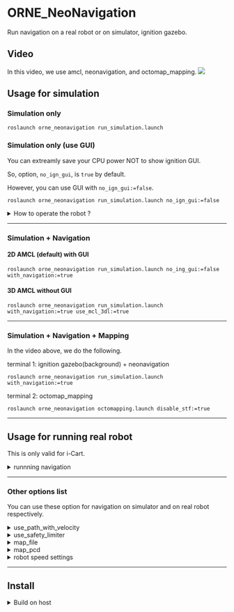 # ORNE_NeoNavigation
Run navigation on a real robot or on simulator, ignition gazebo.

## Video
In this video, we use amcl, neonavigation, and octomap_mapping.
[![](https://img.youtube.com/vi/n9oqzNH6MQM/0.jpg)](https://www.youtube.com/watch?v=n9oqzNH6MQM)


## Usage for simulation
### Simulation only

```Shell
roslaunch orne_neonavigation run_simulation.launch 
```

### Simulation only (use GUI)
You can extreamly save your CPU power NOT to show ignition GUI.

So, option, `no_ign_gui`, is `true` by default.

However, you can use GUI with `no_ign_gui:=false`.

```Shell
roslaunch orne_neonavigation run_simulation.launch no_ign_gui:=false
```

<details>
<summary>How to operate the robot ?</summary>
You can operate the robot with your keybord.
After clicking ignitoin gazebo gui, you can do the following
+ W: forward
+ A: turn left
+ S: turn right
+ D: backward
+ R: stop
</details>

---

### Simulation + Navigation

#### 2D AMCL (default) with GUI

```Shell
roslaunch orne_neonavigation run_simulation.launch no_ing_gui:=false with_navigation:=true
```

#### 3D AMCL without GUI

```Shell
roslaunch orne_neonavigation run_simulation.launch with_navigation:=true use_mcl_3dl:=true
```

---

### Simulation + Navigation + Mapping

In the video above, we do the following.

terminal 1: ignition gazebo(background) + neonavigation
```Shell
roslaunch orne_neonavigation run_simulation.launch with_navigation:=true
```

terminal 2: octomap_mapping
```Shell
roslaunch orne_neonavigation octomapping.launch disable_stf:=true
```

---

## Usage for running real robot
This is only valid for i-Cart.
<details>
<summary>runnning navigation</summary>

2D AMCL

```Shell
roslaunch orne_neonavigation run_navigation.launch
```

3D AMCL

```Shell
roslaunch orne_neonavigation run_navigation.launch use_mcl_3dl:=true
```

Option list related to real robot
```Shell
icart_controller_port:=/dev/sensors/icart-mini
joystick_port:=/dev/input/js0
use_2d_urg:=false
2d_urg_port:=/dev/sensors/hokuyo_H0803606
2d_urg_ang_min:=-1.047
2d_urg_ang_max:=1.047
```

</details>

---

### Other options list
You can use these option for navigation on simulator and on real robot respectively. 

<details>
<summary>use_path_with_velocity</summary>
```Shell
roslaunch orne_neonavigation run_simulation.launch no_ign_gui:=false with_navigation:=true use_path_with_velocity:=true
```
</details>

<details>
<summary>use_safety_limiter</summary>
```Shell
roslaunch orne_neonavigation run_navigation.launch use_safety_limiter:=true
```
</details>

<details>
<summary>map_file</summary>
```Shell
roslaunch orne_neonavigation run_simulation.launch with_navigation:=true map_file:=/FULL/PATH/TO/MAP.yaml
```
</details>

<details>
<summary>map_pcd</summary>
```Shell
roslaunch orne_neonavigation run_simulation.launch with_navigation:=true use_mcl_3dl:=true map_pcd:=/FULL/PATH/TO/MAP.yaml
```
</details>

<details>
<summary>robot speed settings</summary>
```Shell
vel:=0.8
acc:=0.25
ang_vel:=1.0
ang_acc:=0.25
```
</details>

---

## Install
<details>
<summary>Build on host</summary>
The following environment is recommended.

+ Ubnuntu 18.04
+ ROS melodic
+ Ignition gazebo citadel

```Shell
mkdir -p ~/sim_ws/src
curl https://raw.githubusercontent.com/tiger0421/orne_neonavigation/melodic/docker/melodic/preinstall.repos.yaml > preinstall.repos.yaml
vcs import ~/sim_ws/src < preinstall.repos.yaml
cd ~/sim_ws
sudo rosdep init
rosdep update
rosdep install --from-paths src -i -r -y
catkin_make_isolated -DCMAKE_BUILD_TYPE=Release
```
※ Build failed  
Change package version like below, when you failed buildig package, ros_ign.
```Shell
cd ~/sim_ws/src/ros_ign
git reset --hard 269ed5d81eff385bb6b9fa25531b58bbc4adc4bf
```
and build again.
</details>
